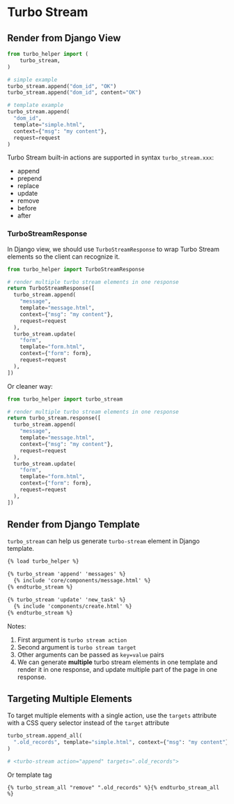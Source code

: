 # Turbo Stream

## Render from Django View

```python
from turbo_helper import (
    turbo_stream,
)

# simple example
turbo_stream.append("dom_id", "OK")
turbo_stream.append("dom_id", content="OK")

# template example
turbo_stream.append(
  "dom_id",
  template="simple.html",
  context={"msg": "my content"},
  request=request
)
```

Turbo Stream built-in actions are supported in syntax `turbo_stream.xxx`:

- append
- prepend
- replace
- update
- remove
- before
- after

### TurboStreamResponse

In Django view, we should use `TurboStreamResponse` to wrap Turbo Stream elements so the client can recognize it.

```python
from turbo_helper import TurboStreamResponse

# render multiple turbo stream elements in one response
return TurboStreamResponse([
  turbo_stream.append(
    "message",
    template="message.html",
    context={"msg": "my content"},
    request=request
  ),
  turbo_stream.update(
    "form",
    template="form.html",
    context={"form": form},
    request=request
  ),
])
```

Or cleaner way:

```python
from turbo_helper import turbo_stream

# render multiple turbo stream elements in one response
return turbo_stream.response([
  turbo_stream.append(
    "message",
    template="message.html",
    context={"msg": "my content"},
    request=request
  ),
  turbo_stream.update(
    "form",
    template="form.html",
    context={"form": form},
    request=request
  ),
])
```

## Render from Django Template

`turbo_stream` can help us generate `turbo-stream` element in Django template.

```html
{% load turbo_helper %}

{% turbo_stream 'append' 'messages' %}
  {% include 'core/components/message.html' %}
{% endturbo_stream %}

{% turbo_stream 'update' 'new_task' %}
  {% include 'components/create.html' %}
{% endturbo_stream %}
```

Notes:

1. First argument is `turbo stream action`
2. Second argument is `turbo stream target`
3. Other arguments can be passed as `key=value` pairs
4. We can generate **multiple**  turbo stream elements in one template and render it in one response, and update multiple part of the page in one response.

## Targeting Multiple Elements

To target multiple elements with a single action, use the `targets` attribute with a CSS query selector instead of the `target` attribute

```python
turbo_stream.append_all(
  ".old_records", template="simple.html", context={"msg": "my content"}
)

# <turbo-stream action="append" targets=".old_records">
```

Or template tag

```django
{% turbo_stream_all "remove" ".old_records" %}{% endturbo_stream_all %}
```
